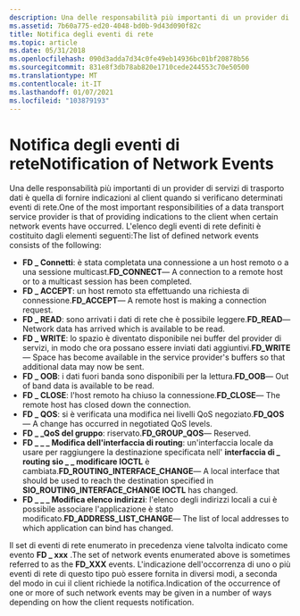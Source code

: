 ```yaml
---
description: Una delle responsabilità più importanti di un provider di servizi di trasporto dati è quella di fornire indicazioni al client quando si verificano determinati eventi di rete.
ms.assetid: 7b60a775-ed20-4048-bd0b-9d43d090f82c
title: Notifica degli eventi di rete
ms.topic: article
ms.date: 05/31/2018
ms.openlocfilehash: 090d3adda7d34c0fe49eb14936bc01bf20878b56
ms.sourcegitcommit: 831e8f3db78ab820e1710cede244553c70e50500
ms.translationtype: MT
ms.contentlocale: it-IT
ms.lasthandoff: 01/07/2021
ms.locfileid: "103879193"
---
```

# <a name="notification-of-network-events"></a><span data-ttu-id="3c935-103">Notifica degli eventi di rete</span><span class="sxs-lookup"><span data-stu-id="3c935-103">Notification of Network Events</span></span>

<span data-ttu-id="3c935-104">Una delle responsabilità più importanti di un provider di servizi di trasporto dati è quella di fornire indicazioni al client quando si verificano determinati eventi di rete.</span><span class="sxs-lookup"><span data-stu-id="3c935-104">One of the most important responsibilities of a data transport service provider is that of providing indications to the client when certain network events have occurred.</span></span> <span data-ttu-id="3c935-105">L'elenco degli eventi di rete definiti è costituito dagli elementi seguenti:</span><span class="sxs-lookup"><span data-stu-id="3c935-105">The list of defined network events consists of the following:</span></span>

-   <span data-ttu-id="3c935-106">**FD \_ Connetti**: è stata completata una connessione a un host remoto o a una sessione multicast.</span><span class="sxs-lookup"><span data-stu-id="3c935-106">**FD\_CONNECT**— A connection to a remote host or to a multicast session has been completed.</span></span>
-   <span data-ttu-id="3c935-107">**FD \_ ACCEPT**: un host remoto sta effettuando una richiesta di connessione.</span><span class="sxs-lookup"><span data-stu-id="3c935-107">**FD\_ACCEPT**— A remote host is making a connection request.</span></span>
-   <span data-ttu-id="3c935-108">**FD \_ READ**: sono arrivati i dati di rete che è possibile leggere.</span><span class="sxs-lookup"><span data-stu-id="3c935-108">**FD\_READ**— Network data has arrived which is available to be read.</span></span>
-   <span data-ttu-id="3c935-109">**FD \_ WRITE**: lo spazio è diventato disponibile nei buffer del provider di servizi, in modo che ora possano essere inviati dati aggiuntivi.</span><span class="sxs-lookup"><span data-stu-id="3c935-109">**FD\_WRITE**— Space has become available in the service provider's buffers so that additional data may now be sent.</span></span>
-   <span data-ttu-id="3c935-110">**FD \_ OOB**: i dati fuori banda sono disponibili per la lettura.</span><span class="sxs-lookup"><span data-stu-id="3c935-110">**FD\_OOB**— Out of band data is available to be read.</span></span>
-   <span data-ttu-id="3c935-111">**FD \_ CLOSE**: l'host remoto ha chiuso la connessione.</span><span class="sxs-lookup"><span data-stu-id="3c935-111">**FD\_CLOSE**— The remote host has closed down the connection.</span></span>
-   <span data-ttu-id="3c935-112">**FD \_ QOS**: si è verificata una modifica nei livelli QoS negoziato.</span><span class="sxs-lookup"><span data-stu-id="3c935-112">**FD\_QOS**— A change has occurred in negotiated QoS levels.</span></span>
-   <span data-ttu-id="3c935-113">**FD \_ \_QoS del gruppo**: riservato.</span><span class="sxs-lookup"><span data-stu-id="3c935-113">**FD\_GROUP\_QOS**— Reserved.</span></span>
-   <span data-ttu-id="3c935-114">**FD \_ \_ \_ Modifica dell'interfaccia di routing**: un'interfaccia locale da usare per raggiungere la destinazione specificata nell' **interfaccia di \_ routing sio \_ \_ modificare IOCTL** è cambiata.</span><span class="sxs-lookup"><span data-stu-id="3c935-114">**FD\_ROUTING\_INTERFACE\_CHANGE**— A local interface that should be used to reach the destination specified in **SIO\_ROUTING\_INTERFACE\_CHANGE IOCTL** has changed.</span></span>
-   <span data-ttu-id="3c935-115">**FD \_ \_ \_ Modifica elenco indirizzi**: l'elenco degli indirizzi locali a cui è possibile associare l'applicazione è stato modificato.</span><span class="sxs-lookup"><span data-stu-id="3c935-115">**FD\_ADDRESS\_LIST\_CHANGE**— The list of local addresses to which application can bind has changed.</span></span>

<span data-ttu-id="3c935-116">Il set di eventi di rete enumerato in precedenza viene talvolta indicato come evento **FD \_ xxx** .</span><span class="sxs-lookup"><span data-stu-id="3c935-116">The set of network events enumerated above is sometimes referred to as the **FD\_XXX** events.</span></span> <span data-ttu-id="3c935-117">L'indicazione dell'occorrenza di uno o più eventi di rete di questo tipo può essere fornita in diversi modi, a seconda del modo in cui il client richiede la notifica.</span><span class="sxs-lookup"><span data-stu-id="3c935-117">Indication of the occurrence of one or more of such network events may be given in a number of ways depending on how the client requests notification.</span></span>

 

 



